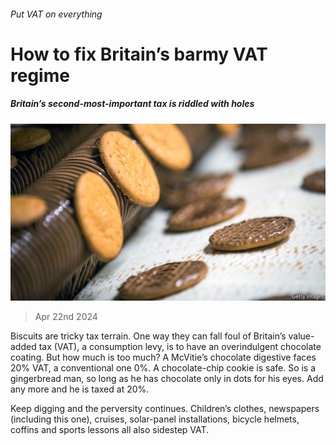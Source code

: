 ###### Put VAT on everything

# How to fix Britain’s barmy VAT regime 

##### Britain’s second-most-important tax is riddled with holes 

![image](images/20240427_BRP501.jpg) 

> Apr 22nd 2024 

Biscuits are tricky tax terrain. One way they can fall foul of Britain’s value-added tax (VAT), a consumption levy, is to have an overindulgent chocolate coating. But how much is too much? A McVitie’s chocolate digestive faces 20% VAT, a conventional one 0%. A chocolate-chip cookie is safe. So is a gingerbread man, so long as he has chocolate only in dots for his eyes. Add any more and he is taxed at 20%. 

Keep digging and the perversity continues. Children’s clothes, newspapers (including this one), cruises, solar-panel installations, bicycle helmets, coffins and sports lessons all also sidestep VAT.

